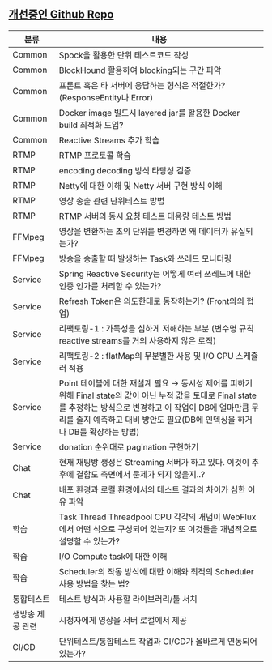 ## [개선중인 Github Repo](https://github.com/lemonair-improve)

|분류|내용|
|----|-------------|
|Common|Spock을 활용한 단위 테스트코드 작성|
|Common|BlockHound 활용하여 blocking되는 구간 파악|
|Common|프론트 혹은 타 서버에 응답하는 형식은 적절한가? (ResponseEntity나 Error)|
|Common|Docker image 빌드시 layered jar를 활용한 Docker build 최적화 도입?|
|Common|Reactive Streams 추가 학습|
|RTMP|RTMP 프로토콜 학습|
|RTMP|encoding decoding 방식 타당성 검증|
|RTMP|Netty에 대한 이해 및 Netty 서버 구현 방식 이해|
|RTMP|영상 송출 관련 단위테스트 방법|
|RTMP|RTMP 서버의 동시 요청 테스트 대용량 테스트 방법|
|FFMpeg|영상을 변환하는 초의 단위를 변경하면 왜 데이터가 유실되는가?|
|FFMpeg|방송을 송출할 때 발생하는 Task와 쓰레드 모니터링|
|Service|Spring Reactive Security는 어떻게 여러 쓰레드에 대한 인증 인가를 처리할 수 있는가?|
|Service|Refresh Token은 의도한대로 동작하는가? (Front와의 협업)|
|Service|리팩토링-1 : 가독성을 심하게 저해하는 부분 (변수명 규칙 reactive streams를 거의 사용하지 않은 로직)|
|Service|리팩토링-2 : flatMap의 무분별한 사용 및 I/O CPU 스케쥴러 적용|
|Service|Point 테이블에 대한 재설계 필요 → 동시성 제어를 피하기 위해 Final state의 값이 아닌 누적 값을 토대로 Final state를 추정하는 방식으로 변경하고 이 작업이 DB에 얼마만큼 무리를 줄지 예측하고 대비 방안도 필요(DB에 인덱싱을 하거나 DB를 확장하는 방법)|
|Service|donation 순위대로 pagination 구현하기|
|Chat|현재 채팅방 생성은 Streaming 서버가 하고 있다. 이것이 추후에 결합도 측면에서 문제가 되지 않을지..?|
|Chat|배포 환경과 로컬 환경에서의 테스트 결과의 차이가 심한 이유 파악|
|학습|Task Thread Threadpool CPU 각각의 개념이 WebFlux에서 어떤 식으로 구성되어 있는지? 또 이것들을 개념적으로 설명할 수 있는가?|
|학습|I/O Compute task에 대한 이해|
|학습|Scheduler의 작동 방식에 대한 이해와 최적의 Scheduler 사용 방법을 찾는 법?|
|통합테스트|테스트 방식과 사용할 라이브러리/툴 서치|
|생방송 제공 관련|시청자에게 영상을 서버 로컬에서 제공 | aws cloudfront에서 제공|
|CI/CD|단위테스트/통합테스트 작업과 CI/CD가 올바르게 연동되어 있는가?|

<!--

**Here are some ideas to get you started:**

🙋‍♀️ A short introduction - what is your organization all about?
🌈 Contribution guidelines - how can the community get involved?
👩‍💻 Useful resources - where can the community find your docs? Is there anything else the community should know?
🍿 Fun facts - what does your team eat for breakfast?
🧙 Remember, you can do mighty things with the power of [Markdown](https://docs.github.com/github/writing-on-github/getting-started-with-writing-and-formatting-on-github/basic-writing-and-formatting-syntax)
-->
